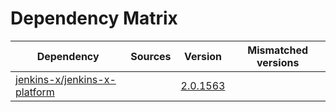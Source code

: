 # Dependency Matrix

Dependency | Sources | Version | Mismatched versions
---------- | ------- | ------- | -------------------
[jenkins-x/jenkins-x-platform](https://github.com/jenkins-x/jenkins-x-platform) |  | [2.0.1563](https://github.com/jenkins-x/jenkins-x-platform/releases/tag/v2.0.1563) | 
